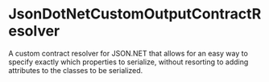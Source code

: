 JsonDotNetCustomOutputContractResolver
======================================

A custom contract resolver for JSON.NET that allows for an easy way to specify exactly which properties to serialize, without resorting to adding attributes to the classes to be serialized.